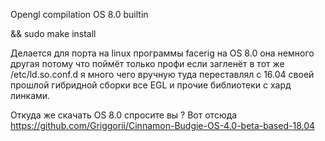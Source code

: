 Opengl compilation OS 8.0 builtin

&& sudo make install

Делается для порта на linux программы facerig на OS 8.0 она немного другая потому что поймёт только профи если загленёт в тот же /etc/ld.so.conf.d я много чего вручную туда переставлял с 16.04 своей прошлой гибридной сборки все EGL и прочие библиотеки с хард линками.

Откуда же скачать OS 8.0 спросите вы ? Вот отсюда https://github.com/Griggorii/Cinnamon-Budgie-OS-4.0-beta-based-18.04
